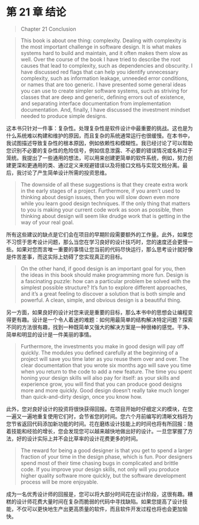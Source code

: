 # 第 21 章 结论

> Chapter 21 Conclusion

> This book is about one thing: complexity. Dealing with complexity is the most important challenge in software design. It is what makes systems hard to build and maintain, and it often makes them slow as well. Over the course of the book I have tried to describe the root causes that lead to complexity, such as dependencies and obscurity. I have discussed red flags that can help you identify unnecessary complexity, such as information leakage, unneeded error conditions, or names that are too generic. I have presented some general ideas you can use to create simpler software systems, such as striving for classes that are deep and generic, defining errors out of existence, and separating interface documentation from implementation documentation. And, finally, I have discussed the investment mindset needed to produce simple designs.

这本书只针对一件事：复杂性。处理复杂性是软件设计中最重要的挑战。这也是为什么系统难以构建和维护的原因，而且复杂的系统通常运行也很缓慢。在本书中，我试图描述导致复杂性的根本原因，例如依赖性和模糊性。我已经讨论了可以帮助您识别不必要的复杂性的危险信号，例如信息泄露、不必要的错误情况或名称过于笼统。我提出了一些通用的想法，可以用来创建更简单的软件系统，例如，努力创建更深和更通用的类、通过定义来规避错误以及将接口文档与实现文档分离。最后，我讨论了产生简单设计所需的投资思维。

> The downside of all these suggestions is that they create extra work in the early stages of a project. Furthermore, if you aren’t used to thinking about design issues, then you will slow down even more while you learn good design techniques. If the only thing that matters to you is making your current code work as soon as possible, then thinking about design will seem like drudge work that is getting in the way of your real goal.

所有这些建议的缺点是它们会在项目的早期阶段需要额外的工作量。此外，如果您不习惯于思考设计问题，那么当您在学习良好的设计技巧时，您的速度还会更慢一些。如果对您而言唯一重要的事情让您当前的代码尽快运行，那么思考设计就好像是件苦差事，而这实际上妨碍了您实现真正的目标。

> On the other hand, if good design is an important goal for you, then the ideas in this book should make programming more fun. Design is a fascinating puzzle: how can a particular problem be solved with the simplest possible structure? It’s fun to explore different approaches, and it’s a great feeling to discover a solution that is both simple and powerful. A clean, simple, and obvious design is a beautiful thing.

另一方面，如果良好的设计对您来说是重要的目标，那么本书中的思想会让编程变得更有趣。设计是一个令人着迷的难题：如何用最简单的结构解决特定问题？探索不同的方法很有趣，找到一种既简单又强大的解决方案是一种很棒的感觉。干净、简单和明显的设计是一件美丽的事情。

> Furthermore, the investments you make in good design will pay off quickly. The modules you defined carefully at the beginning of a project will save you time later as you reuse them over and over. The clear documentation that you wrote six months ago will save you time when you return to the code to add a new feature. The time you spent honing your design skills will also pay for itself: as your skills and experience grow, you will find that you can produce good designs more and more quickly. Good design doesn’t really take much longer than quick-and-dirty design, once you know how.

此外，您对良好设计的投资将很快获得回报。在项目开始时仔细定义的模块，在您一遍又一遍地重复使用它们时，会节省您的时间。您六个月前编写的清晰文档将为您节省返回代码添加新功能的时间。花在磨练设计技能上的时间也将有所回报：随着技能和经验的增长，您会发现您可以越来越快地做出好的设计。一旦您掌握了方法，好的设计实际上并不会比草率的设计花费更多的时间。

> The reward for being a good designer is that you get to spend a larger fraction of your time in the design phase, which is fun. Poor designers spend most of their time chasing bugs in complicated and brittle code. If you improve your design skills, not only will you produce higher quality software more quickly, but the software development process will be more enjoyable.

成为一名优秀设计师的回报是，您可以将大部分时间花在设计阶段，这很有趣。糟糕的设计师花费大量时间在复杂而脆弱的代码中寻找缺陷。如果您提高了设计技能，不仅可以更快地生产出更高质量的软件，而且软件开发过程也将也会更加愉快。
